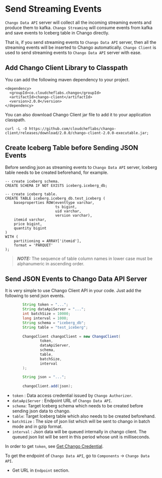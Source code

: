 # Send Streaming Events

`Chango Data API` server will collect all the incoming streaming events and produce them to kafka. 
`Chango Streaming` will consume events from kafka and save events to Iceberg table in Chango directly. 

That is, if you send streaming events to `Chango Data API` server, then all the streaming events will be inserted to Chango automatically.
`Chango Client` is used to send streaming events to `Chango Data API` server with ease.

## Add Chango Client Library to Classpath

You can add the following maven dependency to your project.

```agsl
<dependency>
  <groupId>co.cloudcheflabs.chango</groupId>
  <artifactId>chango-client</artifactId>
  <version>2.0.0</version>
</dependency>
```

You can also download Chango Client jar file to add it to your application classpath.

```agsl
curl -L -O https://github.com/cloudcheflabs/chango-client/releases/download/2.0.0/chango-client-2.0.0-executable.jar;
```

## Create Iceberg Table before Sending JSON Events

Before sending json as streaming events to `Chango Data API` server, Iceberg table needs to be created beforehand, for example.

```
-- create iceberg schema.
CREATE SCHEMA IF NOT EXISTS iceberg.iceberg_db;

-- create iceberg table.
CREATE TABLE iceberg.iceberg_db.test_iceberg (
    baseproperties ROW(eventtype varchar, 
                       ts bigint, 
                       uid varchar, 
                       version varchar), 
    itemid varchar, 
    price bigint, 
    quantity bigint 
)
WITH (
    partitioning = ARRAY['itemid'],
    format = 'PARQUET'
);
```

> **_NOTE:_** The sequence  of table column names in lower case must be alphanumeric in ascending order.


## Send JSON Events to Chango Data API Server

It is very simple to use Chango Client API in your code. Just add the following to send json events.

```java
        String token = "...";
        String dataApiServer = "...";
        int batchSize = 10000; 
        long interval = 1000;
        String schema = "iceberg_db";
        String table = "test_iceberg";
        
        ChangoClient changoClient = new ChangoClient(
                token,
                dataApiServer,
                schema,
                table,
                batchSize,
                interval
        );
        
        String json = "...";
        
        changoClient.add(json);
```

- `token` : Data access credential issued by `Chango Authorizer`.
- `dataApiServer` : Endpoint URL of `Chango Data API`.
- `schema`: Target Iceberg schema which needs to be created before sending json data to chango.
- `table`: Target Iceberg table which also needs to be created beforehand.
- `batchSize` : The size of json list which will be sent to chango in batch mode and in gzip format.
- `interval` : Json data will be queued internally in chango client. The queued json list will be sent in this period whose unit is milliseconds.

In order to get `token`, see <a href="../../user-guide/cred">Get Chango Credential</a>.

To get the endpoint of `Chango Data API`, go to `Components` -> `Chango Data API`.

- Get URL in `Endpoint` section.